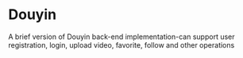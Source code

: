 # Douyin
A brief version of Douyin back-end implementation-can support user registration, login, upload video, favorite, follow and other operations
